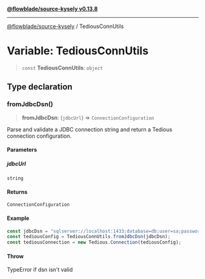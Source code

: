 [**@flowblade/source-kysely v0.13.8**](../README.md)

***

[@flowblade/source-kysely](../README.md) / TediousConnUtils

# Variable: TediousConnUtils

> `const` **TediousConnUtils**: `object`

## Type declaration

### fromJdbcDsn()

> **fromJdbcDsn**: (`jdbcUrl`) => `ConnectionConfiguration`

Parse and validate a JDBC connection string and return a Tedious connection configuration.

#### Parameters

##### jdbcUrl

`string`

#### Returns

`ConnectionConfiguration`

#### Example

```typescript
const jdbcDsn = "sqlserver://localhost:1433;database=db;user=sa;password=pwd;trustServerCertificate=true;encrypt=false";
const tediousConfig = TediousConnUtils.fromJdbcDsn(jdbcDsn);
const tediousConnection = new Tedious.Connection(tediousConfig);
```

#### Throw

TypeError if dsn isn't valid
